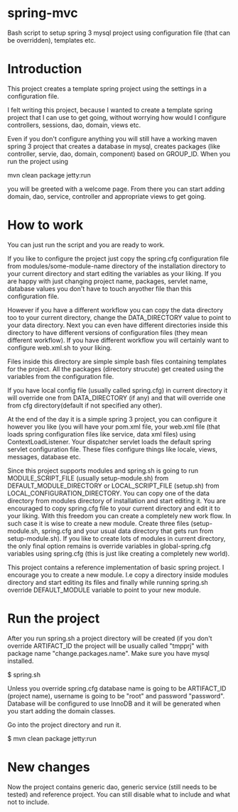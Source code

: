 spring-mvc
==========

Bash script to setup spring 3 mysql project using configuration file (that can be overridden), templates etc.

Introduction
============
This project creates a template spring project using the settings in a configuration file.

I felt writing this project, because I wanted to create a template spring project that I can use to get going, without worrying how would I configure controllers, sessions, dao, domain, views etc. 

Even if you don't configure anything you will still have a working maven spring 3 project that creates a database in mysql, creates packages (like controller, servie, dao, domain, component) based on GROUP_ID. When you run the project using

mvn clean package jetty:run

you will be greeted with a welcome page. From there you can start adding domain, dao, service, controller and appropriate views to get going.

How to work
===========

You can just run the script and you are ready to work. 

If you like to configure the project just copy the spring.cfg configuration file from modules/some-module-name directory of the installation directory to your current directory and start editing the variables as your liking. If you are happy with just changing project name, packages, servlet name, database values you don't have to touch anyother file than this configuration file. 

However if you have a different workflow you can copy the data directory too to your current directory, change the DATA_DIRECTORY value to point to your data directory. Next you can even have different directories inside this directory to have different versions of configuration files (they mean different workflow). If you have different workflow you will certainly want to configure web.xml.sh to your liking. 

Files inside this directory are simple simple bash files containing templates for the project. All the packages (directory strucute) get created using the variables from the configuration file.

If you have local config file (usually called spring.cfg) in current directory it will override one from DATA_DIRECTORY (if any) and that will override one from cfg directory(default if not specified any other).

At the end of the day it is a simple spring 3 project, you can configure it however you like (you will have your pom.xml file, your web.xml file (that loads spring configuration files like service, data xml files) using ContextLoadListener. Your dispatcher servlet loads the default spring servlet configuration file. These files configure things like locale, views, messages, database etc.

Since this project supports modules and spring.sh is going to run MODULE_SCRIPT_FILE (usually setup-module.sh) from DEFAULT_MODULE_DIRECTORY or LOCAL_SCRIPT_FILE (setup.sh) from LOCAL_CONFIGURATION_DIRECTORY. You can copy one of the data directory from modules directory of installation and start editing it. You are encouraged to copy spring.cfg file to your current directory and edit it to your liking. With this freedom you can create a completely new work flow. In such case it is wise to create a new module. Create three files (setup-module.sh, spring.cfg and your usual data directory that gets run from setup-module.sh). If you like to create lots of modules in current directory, the only final option remains is override variables in global-spring.cfg variables using spring.cfg (this is just like creating a completely new world). 

This project contains a reference implementation of basic spring project. I encourage you to create a new module. I.e copy a directory inside modules directory and start editing its files and finally while running spring.sh override DEFAULT_MODULE variable to point to your new module.

Run the project
===============
After you run spring.sh a project directory will be created (if you don't override ARTIFACT_ID the project will be usually called "tmpprj" with package name "change.packages.name". Make sure you have mysql installed.

$ spring.sh

Unless you override spring.cfg database name is going to be ARTIFACT_ID (project name), username is going to be "root" and password "password". Database will be configured to use InnoDB and it will be generated when you start adding the domain classes.

Go into the project directory and run it.

$ mvn clean package jetty:run

New changes
===========
Now the project contains generic dao, generic service (still needs to be tested) and reference project. You can still disable what to include and what not to include.

